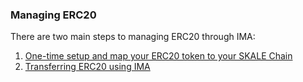 ### Managing ERC20

There are two main steps to managing ERC20 through IMA:

1.  [One-time setup and map your ERC20 token to your SKALE Chain](/developers/products/interchain-messaging-agent/setting-up-erc20)
2.  [Transferring ERC20 using IMA](/developers/products/interchain-messaging-agent/transferring-erc20)
